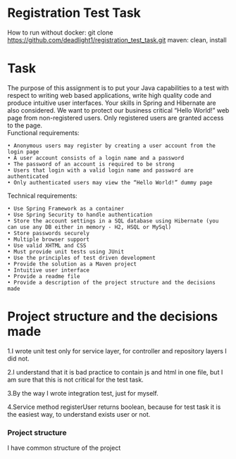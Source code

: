 # Registration Test Task
How to run without docker:
git clone https://github.com/deadlight1/registration_test_task.git
maven: clean, install

# Task
The purpose of this assignment is to put your Java capabilities to a test with respect to writing web based  applications, write high quality code and produce intuitive user interfaces. Your skills in Spring and Hibernate are also considered. 
We want to protect our business critical “Hello World!” web page from non-registered users. Only  registered users are granted access to the page.  
Functional requirements:  

    • Anonymous users may register by creating a user account from the login page  
    • A user account consists of a login name and a password  
    • The password of an account is required to be strong  
    • Users that login with a valid login name and password are authenticated  
    • Only authenticated users may view the “Hello World!” dummy page  
Technical requirements:  

    • Use Spring Framework as a container
    • Use Spring Security to handle authentication  
    • Store the account settings in a SQL database using Hibernate (you can use any DB either in memory - H2, HSQL or MySql)
    • Store passwords securely  	
    • Multiple browser support 	
    • Use valid XHTML and CSS  	
    • Must provide unit tests using JUnit 	
    • Use the principles of test driven development 	
    • Provide the solution as a Maven project 
    • Intuitive user interface 
    • Provide a readme file  
    • Provide a description of the project structure and the decisions made 
    
# Project structure and the decisions made
1.I wrote unit test only for service layer,
 for controller and repository layers I did not.

2.I understand that it is bad practice to contain js and html in one file,
but I am sure that this is not critical for the test task.

3.By the way I wrote integration test, just for myself.

4.Service method registerUser returns boolean, because for test task it is the easiest way, to understand exists user or not.

### Project structure
I have common structure of the project
